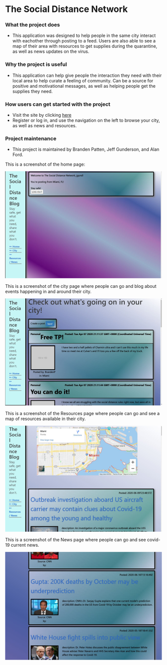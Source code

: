 # The Social Distance Network

### What the project does

- This application was designed to help people in the same city interact with eachother through posting to a feed. Users are also able to see a map of their area with resources to get supplies during the quarantine, as well as news updates on the virus.

### Why the project is useful

- This application can help give people the interaction they need with their local area to help curate a feeling of community. Can be a source for positive and motivational messages, as well as helping people get the supplies they need.

### How users can get started with the project

- Visit the site by clicking [here](https://pure-brook-35480.herokuapp.com/login)
- Register or log in, and use the navigation on the left to browse your city, as well as news and resources.

### Project maintenance

- This project is maintained by Branden Patten, Jeff Gunderson, and Alan Ford.

This is a screenshot of the home page:

![Home Page](./public/assets/images/sdn_home.JPG)

This is a screenshot of the city page where people can go and blog about events happening in and around their city.

![City Page](./public/assets/images/sdn_city.JPG)

This is a screenshot of the Resources page where people can go and see a map of resources available in their city.

![Resources Page](./public/assets/images/sdn_resources.JPG)

This is a screenshot of the News page where people can go and see covid-19 current news.

![News Page](./public/assets/images/sdn_news.JPG)
